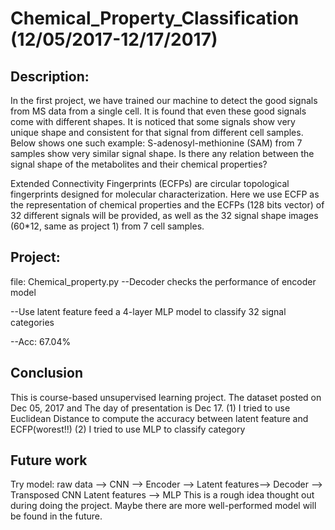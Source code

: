 # Chemical_Property_Classification (12/05/2017-12/17/2017)
## Description:

In the first project, we have trained our machine to detect the good signals from MS data from a single cell. It is found that even these good signals come with different shapes. It is noticed that some signals show very unique shape and consistent for that signal from different cell samples. Below shows one such example: S-adenosyl-methionine (SAM) from 7 samples show very similar signal shape. Is there any relation between the signal shape of the metabolites and their chemical properties?

Extended Connectivity Fingerprints (ECFPs) are circular topological fingerprints designed for molecular characterization. Here we use ECFP as the representation of chemical properties and the ECFPs (128 bits vector) of 32 different signals will be provided, as well as the 32 signal shape images (60*12, same as project 1) from 7 cell samples.

## Project:

file: Chemical_property.py
--Decoder checks the performance of encoder model

--Use latent feature feed a 4-layer MLP model to classify 32 signal categories

--Acc: 67.04%

## Conclusion

This is course-based unsupervised learning project. The dataset posted on Dec 05, 2017 and The day of presentation is Dec 17. 
(1) I tried to use Euclidean Distance to compute the accuracy between latent feature and ECFP(worest!!)
(2) I tried to use MLP to classify category

## Future work
Try model: raw data --> CNN --> Encoder --> Latent features--> Decoder --> Transposed CNN 
           Latent features --> MLP 
This is a rough idea thought out during doing the project. Maybe there are more well-performed model will be found in the future. 

